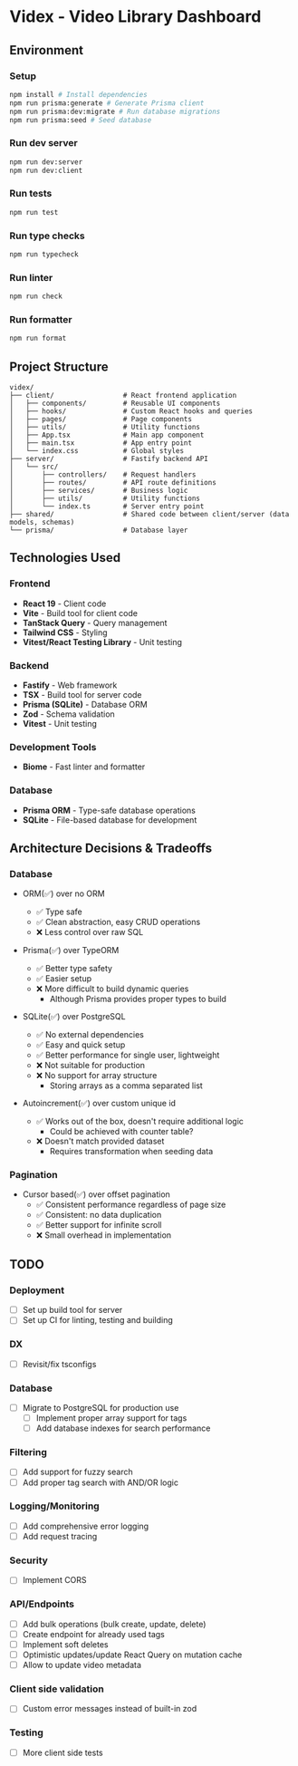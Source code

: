 # Videx - Video Library Dashboard

## Environment

### Setup

```bash
npm install # Install dependencies
npm run prisma:generate # Generate Prisma client
npm run prisma:dev:migrate # Run database migrations
npm run prisma:seed # Seed database
```

### Run dev server

```bash
npm run dev:server
npm run dev:client
```

### Run tests

```bash
npm run test
```

### Run type checks

```bash
npm run typecheck
```

### Run linter

```bash
npm run check
```

### Run formatter

```bash
npm run format
```

## Project Structure

```
videx/
├── client/                 # React frontend application
│   ├── components/         # Reusable UI components
│   ├── hooks/              # Custom React hooks and queries
│   ├── pages/              # Page components
│   ├── utils/              # Utility functions
│   ├── App.tsx             # Main app component
│   ├── main.tsx            # App entry point
│   └── index.css           # Global styles
├── server/                 # Fastify backend API
│   └── src/
│       ├── controllers/    # Request handlers
│       ├── routes/         # API route definitions
│       ├── services/       # Business logic
│       ├── utils/          # Utility functions
│       └── index.ts        # Server entry point
├── shared/                 # Shared code between client/server (data models, schemas)
└── prisma/                 # Database layer
```

## Technologies Used

### Frontend

- **React 19** - Client code
- **Vite** - Build tool for client code
- **TanStack Query** - Query management
- **Tailwind CSS** - Styling
- **Vitest/React Testing Library** - Unit testing

### Backend

- **Fastify** - Web framework
- **TSX** - Build tool for server code
- **Prisma (SQLite)** - Database ORM
- **Zod** - Schema validation
- **Vitest** - Unit testing

### Development Tools

- **Biome** - Fast linter and formatter

### Database

- **Prisma ORM** - Type-safe database operations
- **SQLite** - File-based database for development

## Architecture Decisions & Tradeoffs

### Database

- ORM(✅) over no ORM

  - ✅ Type safe
  - ✅ Clean abstraction, easy CRUD operations
  - ❌ Less control over raw SQL

- Prisma(✅) over TypeORM

  - ✅ Better type safety
  - ✅ Easier setup
  - ❌ More difficult to build dynamic queries
    - Although Prisma provides proper types to build

- SQLite(✅) over PostgreSQL

  - ✅ No external dependencies
  - ✅ Easy and quick setup
  - ✅ Better performance for single user, lightweight
  - ❌ Not suitable for production
  - ❌ No support for array structure
    - Storing arrays as a comma separated list

- Autoincrement(✅) over custom unique id
  - ✅ Works out of the box, doesn't require additional logic
    - Could be achieved with counter table?
  - ❌ Doesn't match provided dataset
    - Requires transformation when seeding data

### Pagination

- Cursor based(✅) over offset pagination
  - ✅ Consistent performance regardless of page size
  - ✅ Consistent: no data duplication
  - ✅ Better support for infinite scroll
  - ❌ Small overhead in implementation

## TODO

### Deployment

- [ ] Set up build tool for server
- [ ] Set up CI for linting, testing and building

### DX

- [ ] Revisit/fix tsconfigs

### Database

- [ ] Migrate to PostgreSQL for production use
  - [ ] Implement proper array support for tags
  - [ ] Add database indexes for search performance

### Filtering

- [ ] Add support for fuzzy search
- [ ] Add proper tag search with AND/OR logic

### Logging/Monitoring

- [ ] Add comprehensive error logging
- [ ] Add request tracing

### Security

- [ ] Implement CORS

### API/Endpoints

- [ ] Add bulk operations (bulk create, update, delete)
- [ ] Create endpoint for already used tags
- [ ] Implement soft deletes
- [ ] Optimistic updates/update React Query on mutation cache
- [ ] Allow to update video metadata

### Client side validation

- [ ] Custom error messages instead of built-in zod

### Testing

- [ ] More client side tests
